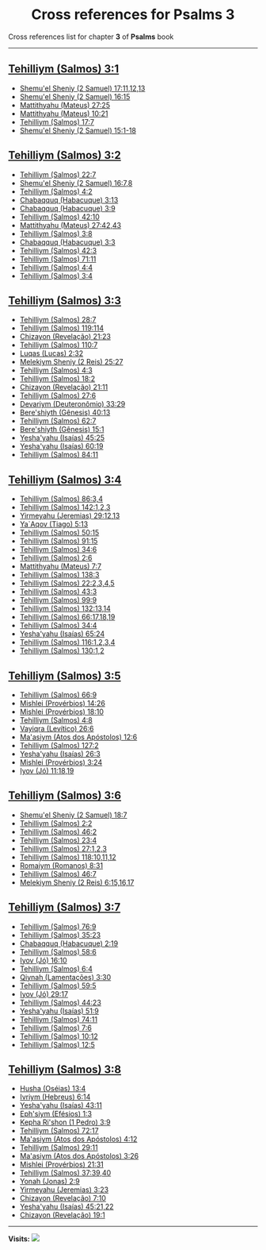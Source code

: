 <div align="center">

# Cross references for **Psalms 3**
</div>

Cross references list for chapter **3** of **Psalms** book

---

<h2 id="1"><a href="https://bible.ozzuu.com/pt_yah/Psa/3#1" target="_blank">Tehilliym (Salmos) 3:1</a></h2>

- [Shemu'el Sheniy (2 Samuel) 17:11,12,13](https://bible.ozzuu.com/pt_yah/2Sm/17#11)
- [Shemu'el Sheniy (2 Samuel) 16:15](https://bible.ozzuu.com/pt_yah/2Sm/16#15)
- [Mattithyahu (Mateus) 27:25](https://bible.ozzuu.com/pt_yah/Mat/27#25)
- [Mattithyahu (Mateus) 10:21](https://bible.ozzuu.com/pt_yah/Mat/10#21)
- [Tehilliym (Salmos) 17:7](https://bible.ozzuu.com/pt_yah/Psa/17#7)
- [Shemu'el Sheniy (2 Samuel) 15:1-18](https://bible.ozzuu.com/pt_yah/2Sm/15#1)
<h2 id="2"><a href="https://bible.ozzuu.com/pt_yah/Psa/3#2" target="_blank">Tehilliym (Salmos) 3:2</a></h2>

- [Tehilliym (Salmos) 22:7](https://bible.ozzuu.com/pt_yah/Psa/22#7)
- [Shemu'el Sheniy (2 Samuel) 16:7,8](https://bible.ozzuu.com/pt_yah/2Sm/16#7)
- [Tehilliym (Salmos) 4:2](https://bible.ozzuu.com/pt_yah/Psa/4#2)
- [Chabaqquq (Habacuque) 3:13](https://bible.ozzuu.com/pt_yah/Hc/3#13)
- [Chabaqquq (Habacuque) 3:9](https://bible.ozzuu.com/pt_yah/Hc/3#9)
- [Tehilliym (Salmos) 42:10](https://bible.ozzuu.com/pt_yah/Psa/42#10)
- [Mattithyahu (Mateus) 27:42,43](https://bible.ozzuu.com/pt_yah/Mat/27#42)
- [Tehilliym (Salmos) 3:8](https://bible.ozzuu.com/pt_yah/Psa/3#8)
- [Chabaqquq (Habacuque) 3:3](https://bible.ozzuu.com/pt_yah/Hc/3#3)
- [Tehilliym (Salmos) 42:3](https://bible.ozzuu.com/pt_yah/Psa/42#3)
- [Tehilliym (Salmos) 71:11](https://bible.ozzuu.com/pt_yah/Psa/71#11)
- [Tehilliym (Salmos) 4:4](https://bible.ozzuu.com/pt_yah/Psa/4#4)
- [Tehilliym (Salmos) 3:4](https://bible.ozzuu.com/pt_yah/Psa/3#4)
<h2 id="3"><a href="https://bible.ozzuu.com/pt_yah/Psa/3#3" target="_blank">Tehilliym (Salmos) 3:3</a></h2>

- [Tehilliym (Salmos) 28:7](https://bible.ozzuu.com/pt_yah/Psa/28#7)
- [Tehilliym (Salmos) 119:114](https://bible.ozzuu.com/pt_yah/Psa/119#114)
- [Chizayon (Revelação) 21:23](https://bible.ozzuu.com/pt_yah/Rev/21#23)
- [Tehilliym (Salmos) 110:7](https://bible.ozzuu.com/pt_yah/Psa/110#7)
- [Luqas (Lucas) 2:32](https://bible.ozzuu.com/pt_yah/Luk/2#32)
- [Melekiym Sheniy (2 Reis) 25:27](https://bible.ozzuu.com/pt_yah/2Ki/25#27)
- [Tehilliym (Salmos) 4:3](https://bible.ozzuu.com/pt_yah/Psa/4#3)
- [Tehilliym (Salmos) 18:2](https://bible.ozzuu.com/pt_yah/Psa/18#2)
- [Chizayon (Revelação) 21:11](https://bible.ozzuu.com/pt_yah/Rev/21#11)
- [Tehilliym (Salmos) 27:6](https://bible.ozzuu.com/pt_yah/Psa/27#6)
- [Devariym (Deuteronômio) 33:29](https://bible.ozzuu.com/pt_yah/Deu/33#29)
- [Bere'shiyth (Gênesis) 40:13](https://bible.ozzuu.com/pt_yah/Gen/40#13)
- [Tehilliym (Salmos) 62:7](https://bible.ozzuu.com/pt_yah/Psa/62#7)
- [Bere'shiyth (Gênesis) 15:1](https://bible.ozzuu.com/pt_yah/Gen/15#1)
- [Yesha'yahu (Isaías) 45:25](https://bible.ozzuu.com/pt_yah/Isa/45#25)
- [Yesha'yahu (Isaías) 60:19](https://bible.ozzuu.com/pt_yah/Isa/60#19)
- [Tehilliym (Salmos) 84:11](https://bible.ozzuu.com/pt_yah/Psa/84#11)
<h2 id="4"><a href="https://bible.ozzuu.com/pt_yah/Psa/3#4" target="_blank">Tehilliym (Salmos) 3:4</a></h2>

- [Tehilliym (Salmos) 86:3,4](https://bible.ozzuu.com/pt_yah/Psa/86#3)
- [Tehilliym (Salmos) 142:1,2,3](https://bible.ozzuu.com/pt_yah/Psa/142#1)
- [Yirmeyahu (Jeremias) 29:12,13](https://bible.ozzuu.com/pt_yah/Jer/29#12)
- [Ya`Aqov (Tiago) 5:13](https://bible.ozzuu.com/pt_yah/Jam/5#13)
- [Tehilliym (Salmos) 50:15](https://bible.ozzuu.com/pt_yah/Psa/50#15)
- [Tehilliym (Salmos) 91:15](https://bible.ozzuu.com/pt_yah/Psa/91#15)
- [Tehilliym (Salmos) 34:6](https://bible.ozzuu.com/pt_yah/Psa/34#6)
- [Tehilliym (Salmos) 2:6](https://bible.ozzuu.com/pt_yah/Psa/2#6)
- [Mattithyahu (Mateus) 7:7](https://bible.ozzuu.com/pt_yah/Mat/7#7)
- [Tehilliym (Salmos) 138:3](https://bible.ozzuu.com/pt_yah/Psa/138#3)
- [Tehilliym (Salmos) 22:2,3,4,5](https://bible.ozzuu.com/pt_yah/Psa/22#2)
- [Tehilliym (Salmos) 43:3](https://bible.ozzuu.com/pt_yah/Psa/43#3)
- [Tehilliym (Salmos) 99:9](https://bible.ozzuu.com/pt_yah/Psa/99#9)
- [Tehilliym (Salmos) 132:13,14](https://bible.ozzuu.com/pt_yah/Psa/132#13)
- [Tehilliym (Salmos) 66:17,18,19](https://bible.ozzuu.com/pt_yah/Psa/66#17)
- [Tehilliym (Salmos) 34:4](https://bible.ozzuu.com/pt_yah/Psa/34#4)
- [Yesha'yahu (Isaías) 65:24](https://bible.ozzuu.com/pt_yah/Isa/65#24)
- [Tehilliym (Salmos) 116:1,2,3,4](https://bible.ozzuu.com/pt_yah/Psa/116#1)
- [Tehilliym (Salmos) 130:1,2](https://bible.ozzuu.com/pt_yah/Psa/130#1)
<h2 id="5"><a href="https://bible.ozzuu.com/pt_yah/Psa/3#5" target="_blank">Tehilliym (Salmos) 3:5</a></h2>

- [Tehilliym (Salmos) 66:9](https://bible.ozzuu.com/pt_yah/Psa/66#9)
- [Mishlei (Provérbios) 14:26](https://bible.ozzuu.com/pt_yah/Pro/14#26)
- [Mishlei (Provérbios) 18:10](https://bible.ozzuu.com/pt_yah/Pro/18#10)
- [Tehilliym (Salmos) 4:8](https://bible.ozzuu.com/pt_yah/Psa/4#8)
- [Vayiqra (Levítico) 26:6](https://bible.ozzuu.com/pt_yah/Lev/26#6)
- [Ma'asiym (Atos dos Apóstolos) 12:6](https://bible.ozzuu.com/pt_yah/Act/12#6)
- [Tehilliym (Salmos) 127:2](https://bible.ozzuu.com/pt_yah/Psa/127#2)
- [Yesha'yahu (Isaías) 26:3](https://bible.ozzuu.com/pt_yah/Isa/26#3)
- [Mishlei (Provérbios) 3:24](https://bible.ozzuu.com/pt_yah/Pro/3#24)
- [Iyov (Jó) 11:18,19](https://bible.ozzuu.com/pt_yah/Job/11#18)
<h2 id="6"><a href="https://bible.ozzuu.com/pt_yah/Psa/3#6" target="_blank">Tehilliym (Salmos) 3:6</a></h2>

- [Shemu'el Sheniy (2 Samuel) 18:7](https://bible.ozzuu.com/pt_yah/2Sm/18#7)
- [Tehilliym (Salmos) 2:2](https://bible.ozzuu.com/pt_yah/Psa/2#2)
- [Tehilliym (Salmos) 46:2](https://bible.ozzuu.com/pt_yah/Psa/46#2)
- [Tehilliym (Salmos) 23:4](https://bible.ozzuu.com/pt_yah/Psa/23#4)
- [Tehilliym (Salmos) 27:1,2,3](https://bible.ozzuu.com/pt_yah/Psa/27#1)
- [Tehilliym (Salmos) 118:10,11,12](https://bible.ozzuu.com/pt_yah/Psa/118#10)
- [Romaiym (Romanos) 8:31](https://bible.ozzuu.com/pt_yah/Rom/8#31)
- [Tehilliym (Salmos) 46:7](https://bible.ozzuu.com/pt_yah/Psa/46#7)
- [Melekiym Sheniy (2 Reis) 6:15,16,17](https://bible.ozzuu.com/pt_yah/2Ki/6#15)
<h2 id="7"><a href="https://bible.ozzuu.com/pt_yah/Psa/3#7" target="_blank">Tehilliym (Salmos) 3:7</a></h2>

- [Tehilliym (Salmos) 76:9](https://bible.ozzuu.com/pt_yah/Psa/76#9)
- [Tehilliym (Salmos) 35:23](https://bible.ozzuu.com/pt_yah/Psa/35#23)
- [Chabaqquq (Habacuque) 2:19](https://bible.ozzuu.com/pt_yah/Hc/2#19)
- [Tehilliym (Salmos) 58:6](https://bible.ozzuu.com/pt_yah/Psa/58#6)
- [Iyov (Jó) 16:10](https://bible.ozzuu.com/pt_yah/Job/16#10)
- [Tehilliym (Salmos) 6:4](https://bible.ozzuu.com/pt_yah/Psa/6#4)
- [Qiynah (Lamentações) 3:30](https://bible.ozzuu.com/pt_yah/Lam/3#30)
- [Tehilliym (Salmos) 59:5](https://bible.ozzuu.com/pt_yah/Psa/59#5)
- [Iyov (Jó) 29:17](https://bible.ozzuu.com/pt_yah/Job/29#17)
- [Tehilliym (Salmos) 44:23](https://bible.ozzuu.com/pt_yah/Psa/44#23)
- [Yesha'yahu (Isaías) 51:9](https://bible.ozzuu.com/pt_yah/Isa/51#9)
- [Tehilliym (Salmos) 74:11](https://bible.ozzuu.com/pt_yah/Psa/74#11)
- [Tehilliym (Salmos) 7:6](https://bible.ozzuu.com/pt_yah/Psa/7#6)
- [Tehilliym (Salmos) 10:12](https://bible.ozzuu.com/pt_yah/Psa/10#12)
- [Tehilliym (Salmos) 12:5](https://bible.ozzuu.com/pt_yah/Psa/12#5)
<h2 id="8"><a href="https://bible.ozzuu.com/pt_yah/Psa/3#8" target="_blank">Tehilliym (Salmos) 3:8</a></h2>

- [Husha (Oséias) 13:4](https://bible.ozzuu.com/pt_yah/Hos/13#4)
- [Ivriym (Hebreus) 6:14](https://bible.ozzuu.com/pt_yah/Heb/6#14)
- [Yesha'yahu (Isaías) 43:11](https://bible.ozzuu.com/pt_yah/Isa/43#11)
- [Eph'siym (Efésios) 1:3](https://bible.ozzuu.com/pt_yah/Eph/1#3)
- [Kepha Ri'shon (1 Pedro) 3:9](https://bible.ozzuu.com/pt_yah/1Pe/3#9)
- [Tehilliym (Salmos) 72:17](https://bible.ozzuu.com/pt_yah/Psa/72#17)
- [Ma'asiym (Atos dos Apóstolos) 4:12](https://bible.ozzuu.com/pt_yah/Act/4#12)
- [Tehilliym (Salmos) 29:11](https://bible.ozzuu.com/pt_yah/Psa/29#11)
- [Ma'asiym (Atos dos Apóstolos) 3:26](https://bible.ozzuu.com/pt_yah/Act/3#26)
- [Mishlei (Provérbios) 21:31](https://bible.ozzuu.com/pt_yah/Pro/21#31)
- [Tehilliym (Salmos) 37:39,40](https://bible.ozzuu.com/pt_yah/Psa/37#39)
- [Yonah (Jonas) 2:9](https://bible.ozzuu.com/pt_yah/Jon/2#9)
- [Yirmeyahu (Jeremias) 3:23](https://bible.ozzuu.com/pt_yah/Jer/3#23)
- [Chizayon (Revelação) 7:10](https://bible.ozzuu.com/pt_yah/Rev/7#10)
- [Yesha'yahu (Isaías) 45:21,22](https://bible.ozzuu.com/pt_yah/Isa/45#21)
- [Chizayon (Revelação) 19:1](https://bible.ozzuu.com/pt_yah/Rev/19#1)


---

**Visits:**
![](https://profile-counter.glitch.me/visitCounter_crossrefs34/count.svg)
